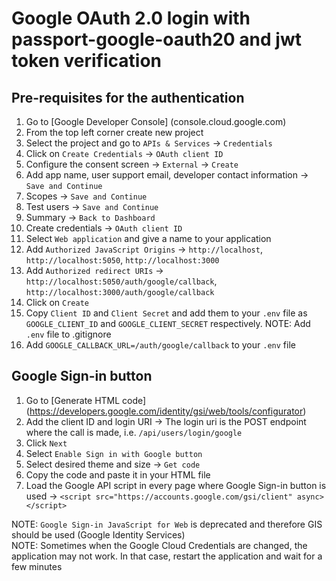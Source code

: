 # Google OAuth 2.0 login with passport-google-oauth20 and jwt token verification

## Pre-requisites for the authentication
1. Go to [Google Developer Console] (console.cloud.google.com)
2. From the top left corner create new project
3. Select the project and go to `APIs & Services` -> `Credentials`
4. Click on `Create Credentials` -> `OAuth client ID`
5. Configure the consent screen -> `External` -> `Create`
6. Add app name, user support email, developer contact information -> `Save and Continue`
7. Scopes -> `Save and Continue`
8. Test users -> `Save and Continue`
9. Summary -> `Back to Dashboard`
10. Create credentials -> `OAuth client ID`
11. Select `Web application` and give a name to your application
12. Add `Authorized JavaScript Origins` -> `http://localhost`, `http://localhost:5050`, `http://localhost:3000`
13. Add `Authorized redirect URIs` -> `http://localhost:5050/auth/google/callback`, `http://localhost:3000/auth/google/callback`
14. Click on `Create`
15. Copy `Client ID` and `Client Secret` and add them to your `.env` file as `GOOGLE_CLIENT_ID` and `GOOGLE_CLIENT_SECRET` respectively. NOTE: Add `.env` file to .gitignore
16. Add `GOOGLE_CALLBACK_URL=/auth/google/callback` to your `.env` file

## Google Sign-in button
1. Go to [Generate HTML code] (https://developers.google.com/identity/gsi/web/tools/configurator)
2. Add the client ID and login URI -> The login uri is the POST endpoint where the call is made, i.e. `/api/users/login/google`
3. Click `Next`
4. Select `Enable Sign in with Google button`
5. Select desired theme and size -> `Get code`
6. Copy the code and paste it in your HTML file
7. Load the Google API script in every page where Google Sign-in button is used -> `<script src="https://accounts.google.com/gsi/client" async></script>`

NOTE: `Google Sign-in JavaScript for Web` is deprecated and therefore GIS should be used (Google Identity Services)<br />
NOTE: Sometimes when the Google Cloud Credentials are changed, the application may not work. In that case, restart the application and wait for a few minutes 